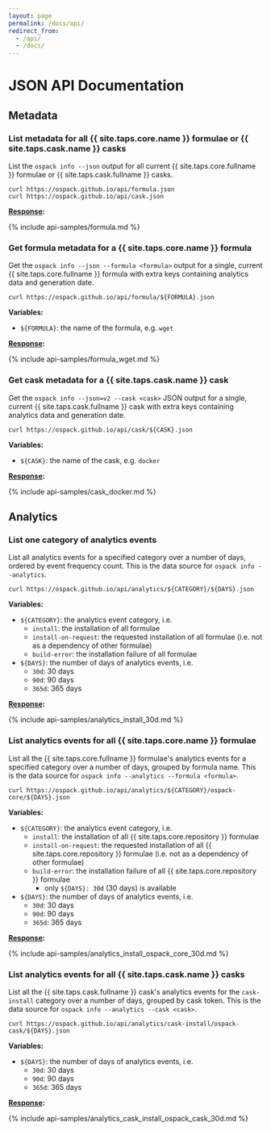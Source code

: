 ```yaml
---
layout: page
permalink: /docs/api/
redirect_from:
  - /api/
  - /docs/
---
```

# JSON API Documentation

## Metadata

### List metadata for all {{ site.taps.core.name }} formulae or {{ site.taps.cask.name }} casks

List the `ospack info --json` output for all current {{ site.taps.core.fullname }} formulae or {{ site.taps.cask.fullname }} casks.

```console
curl https://ospack.github.io/api/formula.json
curl https://ospack.github.io/api/cask.json
```

**[Response](https://ospack.github.io/api/formula.json):**

{% include api-samples/formula.md %}

### Get formula metadata for a {{ site.taps.core.name }} formula

Get the `ospack info --json --formula <formula>` output for a single, current {{ site.taps.core.fullname }} formula with extra keys containing analytics data and generation date.

```console
curl https://ospack.github.io/api/formula/${FORMULA}.json
```

**Variables:**

- `${FORMULA}`: the name of the formula, e.g. `wget`

**[Response](https://ospack.github.io/api/formula/wget.json):**

{% include api-samples/formula_wget.md %}

### Get cask metadata for a {{ site.taps.cask.name }} cask

Get the `ospack info --json=v2 --cask <cask>` JSON output for a single, current {{ site.taps.cask.fullname }} cask with extra keys containing analytics data and generation date.

```console
curl https://ospack.github.io/api/cask/${CASK}.json
```

**Variables:**

- `${CASK}`: the name of the cask, e.g. `docker`

**[Response](https://ospack.github.io/api/cask/docker.json):**

{% include api-samples/cask_docker.md %}

## Analytics

### List one category of analytics events

List all analytics events for a specified category over a number of days, ordered by event frequency count. This is the data source for `ospack info --analytics`.

```console
curl https://ospack.github.io/api/analytics/${CATEGORY}/${DAYS}.json
```

**Variables:**

- `${CATEGORY}`: the analytics event category, i.e.
  - `install`: the installation of all formulae
  - `install-on-request`: the requested installation of all formulae (i.e. not as a dependency of other formulae)
  - `build-error`: the installation failure of all formulae
- `${DAYS}`: the number of days of analytics events, i.e.
  - `30d`: 30 days
  - `90d`: 90 days
  - `365d`: 365 days

**[Response](https://ospack.github.io/api/analytics/install/30d.json):**

{% include api-samples/analytics_install_30d.md %}

### List analytics events for all {{ site.taps.core.name }} formulae

List all the {{ site.taps.core.fullname }} formulae's analytics events for a specified category over a number of days, grouped by formula name. This is the data source for `ospack info --analytics --formula <formula>`.

```console
curl https://ospack.github.io/api/analytics/${CATEGORY}/ospack-core/${DAYS}.json
```

**Variables:**

- `${CATEGORY}`: the analytics event category, i.e.
  - `install`: the installation of all {{ site.taps.core.repository }} formulae
  - `install-on-request`: the requested installation of all {{ site.taps.core.repository }} formulae (i.e. not as a dependency of other formulae)
  - `build-error`: the installation failure of all {{ site.taps.core.repository }} formulae
    - only `${DAYS}: 30d` (30 days) is available
- `${DAYS}`: the number of days of analytics events, i.e.
  - `30d`: 30 days
  - `90d`: 90 days
  - `365d`: 365 days

**[Response](https://ospack.github.io/api/analytics/install/ospack-core/30d.json):**

{% include api-samples/analytics_install_ospack_core_30d.md %}

### List analytics events for all {{ site.taps.cask.name }} casks

List all the {{ site.taps.cask.fullname }} cask's analytics events for the `cask-install` category over a number of days, grouped by cask token.
This is the data source for `ospack info --analytics --cask <cask>`.

```console
curl https://ospack.github.io/api/analytics/cask-install/ospack-cask/${DAYS}.json
```

**Variables:**

- `${DAYS}`: the number of days of analytics events, i.e.
  - `30d`: 30 days
  - `90d`: 90 days
  - `365d`: 365 days

**[Response](https://ospack.github.io/api/analytics/cask-install/ospack-cask/30d.json):**

{% include api-samples/analytics_cask_install_ospack_cask_30d.md %}

